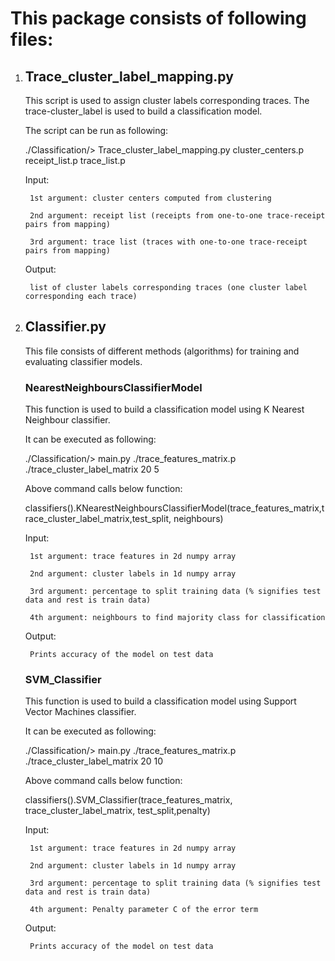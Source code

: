 # This package consists of following files:

1. ## Trace_cluster_label_mapping.py

    This script is used to assign cluster labels corresponding traces. The trace-cluster_label is used to build a classification model.
    
    
    The script can be run as following:
    
    ./Classification/> Trace_cluster_label_mapping.py cluster_centers.p receipt_list.p trace_list.p
    
    
    Input:
    
        1st argument: cluster centers computed from clustering
        
        2nd argument: receipt list (receipts from one-to-one trace-receipt pairs from mapping)
        
        3rd argument: trace list (traces with one-to-one trace-receipt pairs from mapping)
        
    
    Output:
    
        list of cluster labels corresponding traces (one cluster label corresponding each trace)
        
        

2. ## Classifier.py

    This file consists of different methods (algorithms) for training and evaluating classifier models.
    
    
    ### NearestNeighboursClassifierModel 
    
    This function is used to build a classification model using K Nearest Neighbour classifier.
    
    
    It can be executed as following:
    
    ./Classification/> main.py ./trace_features_matrix.p ./trace_cluster_label_matrix 20 5
    
    
    Above command calls below function:
    
    classifiers().KNearestNeighboursClassifierModel(trace_features_matrix,trace_cluster_label_matrix,test_split, neighbours)
    
    
    
    Input: 
    
    
        1st argument: trace features in 2d numpy array 
        
        2nd argument: cluster labels in 1d numpy array
        
        3rd argument: percentage to split training data (% signifies test data and rest is train data)
        
        4th argument: neighbours to find majority class for classification
        
    
    Output:
    
        Prints accuracy of the model on test data
        
        
        
    ### SVM_Classifier
    
    This function is used to build a classification model using Support Vector Machines classifier.
    
    
    It can be executed as following:
    
    ./Classification/> main.py ./trace_features_matrix.p ./trace_cluster_label_matrix 20 10
    
    
    Above command calls below function:
    
    classifiers().SVM_Classifier(trace_features_matrix, trace_cluster_label_matrix, test_split,penalty)
    
    
    
    Input: 
    
    
        1st argument: trace features in 2d numpy array 
        
        2nd argument: cluster labels in 1d numpy array
        
        3rd argument: percentage to split training data (% signifies test data and rest is train data)
        
        4th argument: Penalty parameter C of the error term 
        
    
    Output:
    
        Prints accuracy of the model on test data        
        

